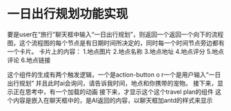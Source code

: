 # 一日出行规划功能实现

要是user在“旅行”聊天框中输入“一日出行规划”，则返回一个返回一个向下的流程图，这个流程图的每个节点是有日期时间所决定的，同时每一个时间节点旁边都有一个卡片。
    卡片上的内容：
        1.地点图片
        2.地点名称
        3.地点地址
        4.地点评分
        5.地点评论
        6.地点链接

这个组件的生成有两个触发逻辑，一个是action-button o r一个是用户输入“一日出行规划”
并且此时ai会询问，请告诉我时间，地点和你携带的宠物。
接下来，显示正在思考中，有一个加载的动画
接下来，才显示这个这个travel plan的组件
这个内容是嵌入在聊天框中的，是AI返回的内容，以聊天框加antd的样式来显示